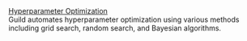 <div class="row next-step">
  <div class="col-sm-4">
    <a class="btn btn-default" href="/docs/start/optimization/">Hyperparameter Optimization</a>
  </div>
  <div class="col-sm-8">
    Guild automates hyperparameter optimization using various methods
    including grid search, random search, and Bayesian algorithms.
  </div>
</div>
